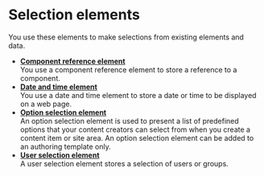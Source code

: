 # Selection elements

You use these elements to make selections from existing elements and data.

-   **[Component reference element](../wcm/wcm_dev_elements_comp-reference.md)**  
You use a component reference element to store a reference to a component.
-   **[Date and time element](../wcm/wcm_dev_elements_date-time.md)**  
You use a date and time element to store a date or time to be displayed on a web page.
-   **[Option selection element](../wcm/wcm_dev_elements_option-selection.md)**  
An option selection element is used to present a list of predefined options that your content creators can select from when you create a content item or site area. An option selection element can be added to an authoring template only.
-   **[User selection element](../wcm/wcm_dev_elements_user-selection.md)**  
A user selection element stores a selection of users or groups.


